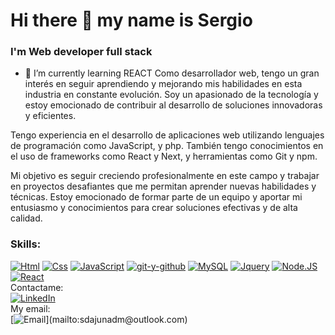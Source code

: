 # Hi there 👋 my name is Sergio
### I'm Web developer full stack
- 🌱 I’m currently learning REACT
Como desarrollador web, tengo un gran interés en seguir aprendiendo y mejorando mis habilidades en esta industria en constante evolución. Soy un apasionado de la tecnología y estoy emocionado de contribuir al desarrollo de soluciones innovadoras y eficientes.

Tengo experiencia en el desarrollo de aplicaciones web utilizando lenguajes de programación como JavaScript, y php. También tengo conocimientos en el uso de frameworks como React y Next, y herramientas como Git y npm.

Mi objetivo es seguir creciendo profesionalmente en este campo y trabajar en proyectos desafiantes que me permitan aprender nuevas habilidades y técnicas. Estoy emocionado de formar parte de un equipo y aportar mi entusiasmo y conocimientos para crear soluciones efectivas y de alta calidad.


### Skills:
[![Html](https://img.shields.io/badge/Html-101010?style=flat&logo=css&logoColor=white&labelColor=101010)]()
[![Css](https://img.shields.io/badge/Css-101010?style=flat&logo=css&logoColor=white&labelColor=101010)]()
[![JavaScript](https://img.shields.io/badge/JavaScript-F7DF1E?style=flat&logo=javascript&logoColor=white&labelColor=101010)]()
[![git-y-github](https://img.shields.io/badge/git-101010?style=flat&logo=css&logoColor=white&labelColor=101010)]()
[![MySQL](https://img.shields.io/badge/MySQL-4479A1?style=flat&logo=mysql&logoColor=white&labelColor=101010)]()
[![Jquery](https://img.shields.io/badge/Jquery-101010?style=flat&logo=css&logoColor=white&labelColor=101010)]()
[![Node.JS](https://img.shields.io/badge/Node.JS-339933?style=flat&logo=node.js&logoColor=white&labelColor=101010)]()
[![React](https://img.shields.io/badge/React-101010?style=flat&logo=css&logoColor=white&labelColor=101010)]()
<br>
Contactame: 
<br>
[![LinkedIn](https://img.shields.io/badge/LinkedIn-Sergio_Daniel_Arriga_Juarez-0077B5?style=for-the-badge&logo=linkedin&logoColor=white&labelColor=101010)](https://www.linkedin.com/in/sergio-daniel-arriaga-juarez-7712711b0/)
<br>
My email: 
<br>
[![Email](https://img.shields.io/badge/sdajunadm@outlook.com-email_personal_(respuesta_lenta)-D14836?style=for-the-badge&logo=gmail&logoColor=white&labelColor=101010)](mailto:sdajunadm@outlook.com)
